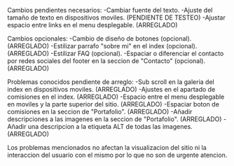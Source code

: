Cambios pendientes necesarios:
-Cambiar fuente del texto.
-Ajuste del tamaño de texto en dispositivos moviles. (PENDIENTE DE TESTEO)
-Ajustar espacio entre links en el menu desplegable. (ARREGLADO)

Cambios opcionales:
-Cambio de diseño de botones (opcional). (ARREGLADO)
-Estilizar parrafo "sobre mi" en el index (opcional). (ARREGLADO)
-Estilizar FAQ (opcional).
-Espaciar o diferenciar el contacto por redes sociales del footer en la seccion de "Contacto" (opcional). (ARREGLADO)

Problemas conocidos pendiente de arreglo:
-Sub scroll en la galeria del index en dispositivos moviles. (ARREGLADO)
-Ajustes en el apartado de comisiones en el index. (ARREGLADO)
-Espacio entre el menu desplegable en moviles y la parte superior del sitio. (ARREGLADO)
-Espaciar boton de comisiones en la seccion de "Portafolio". (ARREGLADO)
-Añadir descripciones a las imagenes en la seccion de "Portafolio". (ARREGLADO)
-Añadir una descripcion a la etiqueta ALT de todas las imagenes. (ARREGLADO)

Los problemas mencionados no afectan la visualizacion del sitio ni la interaccion del usuario con el mismo por lo que no son de urgente atencion.
